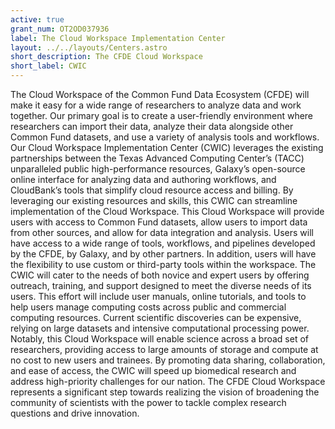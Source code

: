 ```yaml
---
active: true
grant_num: OT2OD037936
label: The Cloud Workspace Implementation Center
layout: ../../layouts/Centers.astro
short_description: The CFDE Cloud Workspace
short_label: CWIC
---
```

The Cloud Workspace of the Common Fund Data Ecosystem (CFDE) will make it easy for a wide range of researchers to analyze data and work together. Our primary goal is to create a user-friendly environment where researchers can import their data, analyze their data alongside other Common Fund datasets, and use a variety of analysis tools and workflows. Our Cloud Workspace Implementation Center (CWIC) leverages the existing partnerships between the Texas Advanced Computing Center’s (TACC) unparalleled public high-performance resources, Galaxy’s open-source online interface for analyzing data and authoring workflows, and CloudBank’s tools that simplify cloud resource access and billing. By leveraging our existing resources and skills, this CWIC can streamline implementation of the Cloud Workspace. This Cloud Workspace will provide users with access to Common Fund datasets, allow users to import data from other sources, and allow for data integration and analysis. Users will have access to a wide range of tools, workflows, and pipelines developed by the CFDE, by Galaxy, and by other partners. In addition, users will have the flexibility to use custom or third-party tools within the workspace. The CWIC will cater to the needs of both novice and expert users by offering outreach, training, and support designed to meet the diverse needs of its users. This effort will include user manuals, online tutorials, and tools to help users manage computing costs across public and commercial computing resources. Current scientific discoveries can be expensive, relying on large datasets and intensive computational processing power. Notably, this Cloud Workspace will enable science across a broad set of researchers, providing access to large amounts of storage and compute at no cost to new users and trainees. By promoting data sharing, collaboration, and ease of access, the CWIC will speed up biomedical research and address high-priority challenges for our nation. The CFDE Cloud Workspace represents a significant step towards realizing the vision of broadening the community of scientists with the power to tackle complex research questions and drive innovation.